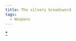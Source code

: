 ```yaml
---
title: The silvery broadsword
tags:
  - Weapons
---
```


[\*](Category:_Slashing_weapons "wikilink")